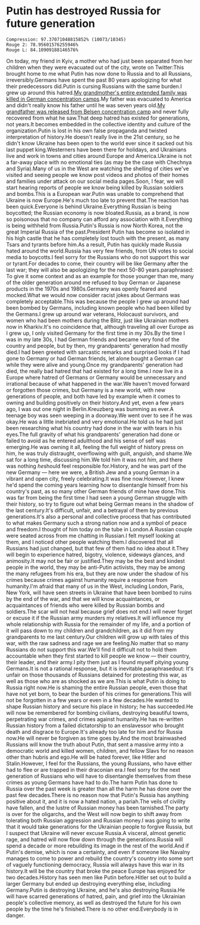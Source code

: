 # Putin has destroyed Russia for future generation

```
Compression: 97.37071048815852% (10073/10345)
Rouge 2: 78.95601576255946%
Rouge L: 84.10909188146576%
```

On today, my friend in Kyiv, a mother who had just been separated from her children when they were evacuated out of the city, wrote on Twitter:This brought home to me what Putin has now done to Russia and to all Russians, irreversibly.Germans have spent the past 80 years apologizing for what their predecessors did.Putin is cursing Russians with the same burden.I grew up around this hatred.[My grandmother's entire extended family was killed in German concentration camps](https://tswriting.medium.com/what-i-learned-from-my-grandma-cffe6251ff54).My father was evacuated to America and didn't really know his father until he was seven years old.[My grandfather was released from Belsen concentration camp](https://medium.com/lessons-from-history/75-years-ago-my-grandfather-arrived-at-belsen-concentration-camp-8a34eedac2af) and never fully recovered from what he saw.That deep hatred has existed for generations, not years.It becomes embedded in the collective identity and culture of the organization.Putin is lost in his own false propaganda and twisted interpretation of history.He doesn't really live in the 21st century, so he didn't know Ukraine has been open to the world ever since it sacked out his last puppet king.Westerners have been there for holidays, and Ukrainians live and work in towns and cities around Europe and America.Ukraine is not a far-away place with no emotional ties (as may be the case with Chechnya and Syria).Many of us in the West are watching the shelling of cities we've visited and seeing people we know post videos and photos of their homes and families under attack on our social media pages.Soon, I fear, we will start hearing reports of people we know being killed by Russian soldiers and bombs.This is a European war.Putin was unable to comprehend that Ukraine is now Europe.He's much too late to prevent that.The reaction has been quick.Everyone is behind Ukraine.Everything Russian is being boycotted; the Russian economy is now bloated.Russia, as a brand, is now so poisonous that no company can afford any association with it.Everything is being withheld from Russia.Putin's Russia is now North Korea, not the great Imperial Russia of the past.President Putin has become so isolated in his high castle that he has completely lost touch with the present, as many Tsars and tyrants before him.As a result, Putin has quickly made Russia hated around the world.Russia has very few friends, from UN votes to social media to boycotts.I feel sorry for the Russians who do not support this war or tyrant.For decades to come, their country will be like Germany after the last war; they will also be apologizing for the next 50-80 years.paraphrased: To give it some context and as an example for those younger than me, many of the older generation around me refused to buy German or Japanese products in the 1970s and 1980s.Germany was openly feared and mocked.What we would now consider racist jokes about Germans was completely acceptable.This was because the people I grew up around had been bombed by Germans, including known people who had been killed by the Germans.I grew up around war veterans, Holocaust survivors, and women who had been mothers during the Blitz, just like Ukrainian mothers now in Kharkiv.It's no coincidence that, although traveling all over Europe as I grew up, I only visited Germany for the first time in my 30s.By the time I was in my late 30s, I had German friends and became very fond of the country and people, but by then, my grandparents' generation had mostly died.I had been greeted with sarcastic remarks and surprised looks if I had gone to Germany or had German friends, let alone bought a German car while they were alive and young.Once my grandparents' generation had died, the really bad hatred that had existed for a long time.I now live in a Europe where hatred of Germans or Germany would be unnecessary and irrational because of what happened in the war.We haven't moved forward or forgotten those crimes, but Germany is a new world, with new generations of people, and both have led by example when it comes to owning and building positively on their history.And yet, even a few years ago, I was out one night in Berlin.Kreuzberg was bumming as ever.A teenage boy was seen weeping in a doorway.We went over to see if he was okay.He was a little inebriated and very emotional.He told us he had just been researching what his country had done in the war with tears in his eyes.The full gravity of what his grandparents' generation had done or failed to avoid as he entered adulthood and his sense of self was emerging.He was owning it all, feeling the full weight of history press on him, he was truly distraught, overflowing with guilt, anguish, and shame.We sat for a long time, discussing him.We told him it was not *him*, and there was nothing *he*should feel responsible for.History, and he was part of the new Germany — here we were, a British Jew and a young German in a vibrant and open city, freely celebrating.It was fine now.However, I knew he'd spend the coming years learning how to disentangle himself from his country's past, as so many other German friends of mine have done.This was far from being the first time I had seen a young German struggle with their history, so try to figure out what being German means in the shadow of the last century.It's difficult, unfair, and a betrayal of them by previous generations.It's also a personal and collective process that has contributed to what makes Germany such a strong nation now and a symbol of peace and freedom.I thought of him today on the tube in London.A Russian couple were seated across from me chatting in Russian.I felt myself looking at them, and I noticed other people watching them.I discovered that all Russians had just changed, but that few of them had no idea about it.They will begin to experience hatred, bigotry, violence, sideways glances, and animosity.It may not be fair or justified.They may be the best and kindest people in the world, they may be anti-Putin activists, they may be among the many refugees from his era, but they are now under the shadow of his crimes because crimes against humanity require a response from humanity.I'm afraid that many of us in the West, including London, Paris, New York, will have seen streets in Ukraine that have been bombed to ruins by the end of the war, and that we will know acquaintances, or acquaintances of friends who were killed by Russian bombs and soldiers.The scar will not heal because grief does not end.I will never forget or excuse it if the Russian army murders my relatives.It will influence my whole relationship with Russia for the remainder of my life, and a portion of it will pass down to my children and grandchildren, as it did from my grandparents to me last century.Our children will grow up with tales of this war, with the raw sadness and rage we are feeling.No matter that so many Russians do not support this war.We'll find it difficult not to hold them accountable when they first started to kill people we know — their country, their leader, and their army.I pity them just as I found myself pitying young Germans.It is not a rational response, but it is inevitable.paraphrasedout: It's unfair on those thousands of Russians detained for protesting this war, as well as those who are as shocked as we are.This is what Putin is doing to Russia right now.He is shaming the entire Russian people, even those that have not yet born, to bear the burden of his crimes for generations.This will not be forgotten in a few years or even in a few decades.He wanted to shape Russian history and secure his place in history; he has succeeded.He will now be remembered for bombing civilians, destroying beautiful towns, perpetrating war crimes, and crimes against humanity.He has re-written Russian history from a failed dictatorship to an enslavessor who brought death and disgrace to Europe.It's already too late for him and for Russia now.He will never be forgiven as time goes by.And the most brainwashed Russians will know the truth about Putin, that sent a massive army into a democratic world and killed women, children, and fellow Slavs for no reason other than hubris and ego.He will be hated forever, like Hitler and Stalin.However, I feel for the Russians, the young Russians, who have either had to flee or are trapped in their draconian era.I feel sorry for the next generation of Russians who will have to disentangle themselves from these crimes as young Germans have had to do.The harm Putin has done to Russia over the past week is greater than all the harm he has done over the past few decades.There is no reason now that Putin's Russia has anything positive about it, and it is now a hated nation, a pariah.The veils of civility have fallen, and the lustre of Russian money has been tarnished.The party is over for the oligarchs, and the West will now begin to shift away from tolerating both Russian aggression and Russian money.I was going to write that it would take generations for the Ukrainian people to forgive Russia, but I suspect that Ukraine will never excuse Russia.A visceral, almost genetic rage, and hatred will now flow down through the generations.Russia will spend a decade or more rebuilding its image in the rest of the world.And if Putin's demise, which is now a certainty, and even if someone like Navalny manages to come to power and rebuild the country's country into some sort of vaguely functioning democracy, Russia will always have this war in its history.It will be the country that broke the peace Europe has enjoyed for two decades.History has seen men like Putin before.Hitler set out to build a larger Germany but ended up destroying everything else, including Germany.Putin is destroying Ukraine, and he's also destroying Russia.He will have scarred generations of hatred, pain, and grief into the Ukrainian people's collective memory, as well as destroyed the future for his own people by the time he's finished.There is no other end.Everybody is in danger.
